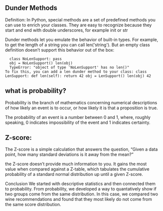 ## Dunder Methods
Definition: In Python, special methods are a set of predefined methods you can use to enrich your classes. They are easy to recognize because they start and end with double underscores, for example init or str

Dunder methods let you emulate the behavior of built-in types. For example, to get the length of a string you can call len('string'). But an empty class definition doesn’t support this behavior out of the box:
```
  class NoLenSupport: pass
  obj = NoLenSupport() len(obj)
  TypeError: "object of type 'NoLenSupport' has no len()"
To fix this, you can add a len dunder method to your class: class LenSupport: def len(self): return 42 obj = LenSupport() len(obj) 42

```
## what is probability?
Probability is the branch of mathematics concerning numerical descriptions of how likely an event is to occur, or how likely it is that a proposition is true.

The probability of an event is a number between 0 and 1, where, roughly speaking, 0 indicates impossibility of the event and 1 indicates certainty.


## Z-score:
The Z-score is a simple calculation that answers the question, “Given a data point, how many standard deviations is it away from the mean?”

the Z-score doesn’t provide much information to you. It gains the most value when compared against a Z-table, which tabulates the cumulative probability of a standard normal distribution up until a given Z-score.

Conclusion We started with descriptive statistics and then connected them to probability. From probability, we developed a way to quantatively show if two groups come from the same distribution. In this case, we compared two wine recommendations and found that they most likely do not come from the same score distribution.